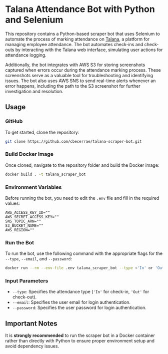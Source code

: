 # Talana Attendance Bot with Python and Selenium

This repository contains a Python-based scraper bot that uses Selenium to automate the process of marking attendance on [Talana](https://peru.talana.com/es/remuneraciones/), a platform for managing employee attendance. The bot automates check-ins and check-outs by interacting with the Talana web interface, simulating user actions for attendance logging.

Additionally, the bot integrates with AWS S3 for storing screenshots captured when errors occur during the attendance marking process. These screenshots serve as a valuable tool for troubleshooting and identifying issues. The bot also uses AWS SNS to send real-time alerts whenever an error happens, including the path to the S3 screenshot for further investigation and resolution.

## Usage

### GitHub

To get started, clone the repository:

```bash
git clone https://github.com/cbecerrae/talana-scraper-bot.git
```

### Build Docker Image

Once cloned, navigate to the repository folder and build the Docker image:

```bash
docker build . -t talana_scraper_bot
```

### Environment Variables

Before running the bot, you need to edit the `.env` file and fill in the required values:

```env
AWS_ACCESS_KEY_ID=""
AWS_SECRET_ACCESS_KEY=""
SNS_TOPIC_ARN=""
S3_BUCKET_NAME=""
AWS_REGION=""
```

### Run the Bot

To run the bot, use the following command with the appropriate flags for the `--type`, `--email`, and `--password`:

```bash
docker run --rm --env-file .env talana_scraper_bot --type <'In' or 'Out'> --email <user email> --password <user password>
```

### Input Parameters

- `--type`: Specifies the attendance type (`'In'` for check-in, `'Out'` for check-out).
- `--email`: Specifies the user email for login authentication.
- `--password`: Specifies the user password for login authentication.

## Important Notes

It is **strongly recommended** to run the scraper bot in a Docker container rather than directly with Python to ensure proper environment setup and avoid dependency issues.
